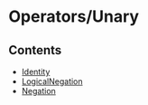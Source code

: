 # Operators/Unary

## Contents

- [Identity](Identity.md)
- [LogicalNegation](LogicalNegation.md)
- [Negation](Negation.md)

